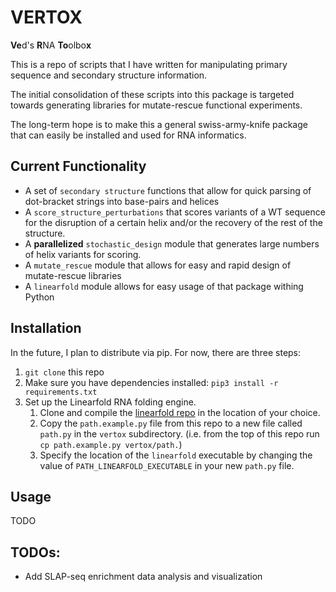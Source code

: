 # VERTOX  
  
**Ve**d's **R**NA **To**olbo**x**  
  
This is a repo of scripts that I have written for manipulating primary sequence and secondary structure information.  
  
The initial consolidation of these scripts into this package is targeted towards generating libraries for mutate-rescue functional experiments.  
  
The long-term hope is to make this a general swiss-army-knife package that can easily be installed and used for RNA informatics.  


## Current Functionality
- A set of `secondary structure` functions that allow for quick parsing of dot-bracket strings into base-pairs and helices
- A `score_structure_perturbations` that scores variants of a WT sequence for the disruption of a certain helix and/or the recovery of the rest of the structure.
- A **parallelized** `stochastic_design` module that generates large numbers of helix variants for scoring.
- A `mutate_rescue` module that allows for easy and rapid design of mutate-rescue libraries
- A `linearfold` module allows for easy usage of that package withing Python


## Installation
In the future, I plan to distribute via pip. For now, there are three steps:

1. `git clone` this repo
2. Make sure you have dependencies installed: `pip3 install -r requirements.txt`
3. Set up the Linearfold RNA folding engine.
    1. Clone and compile the [linearfold repo](https://github.com/LinearFold/LinearFold) in the location of your choice.
    2. Copy the `path.example.py` file from this repo to a new file called `path.py` in the `vertox` subdirectory. (i.e. from the top of this repo run `cp path.example.py vertox/path.`)
    3. Specify the location of the `linearfold` executable by changing the value of `PATH_LINEARFOLD_EXECUTABLE` in your new `path.py` file.
    

## Usage
TODO 
  
  
## TODOs:  
- Add SLAP-seq enrichment data analysis and visualization
